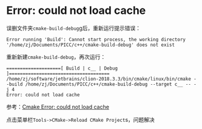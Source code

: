 
# Error: could not load cache

误删文件夹`cmake-build-debug`g后，重新运行提示错误：

    Error running 'Build': Cannot start process, the working directory '/home/zj/Documents/PICC/c++/cmake-build-debug' does not exist

重新新建`cmake-build-debug`，再次运行：

    ====================[ Build | c__ | Debug ]=====================================
    /home/zj/software/jetbrains/clion-2018.3.3/bin/cmake/linux/bin/cmake --build /home/zj/Documents/PICC/c++/cmake-build-debug --target c__ -- -j 4
    Error: could not load cache

参考：[Cmake Error: could not load cache](https://stackoverflow.com/questions/16319292/cmake-error-could-not-load-cache)

点击菜单栏`Tools->CMake->Reload CMake Project`s，问题解决